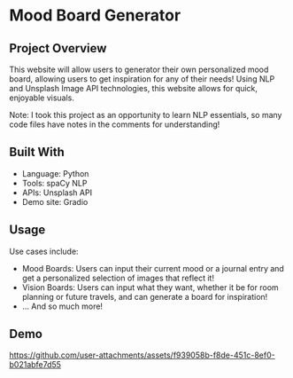 # Mood Board Generator

## Project Overview

This website will allow users to generator their own personalized mood board, allowing users to get inspiration for any of their needs! Using NLP and Unsplash Image API technologies, this website allows for quick, enjoyable visuals.

Note: I took this project as an opportunity to learn NLP essentials, so many code files have notes in the comments for understanding!

## Built With

- Language: Python
- Tools: spaCy NLP 
- APIs: Unsplash API
- Demo site: Gradio

## Usage
  
Use cases include:
- Mood Boards: Users can input their current mood or a journal entry and get a personalized selection of images that reflect it!
- Vision Boards: Users can input what they want, whether it be for room planning or future travels, and can generate a board for inspiration!
- ... And so much more!

## Demo

https://github.com/user-attachments/assets/f939058b-f8de-451c-8ef0-b021abfe7d55

